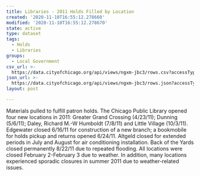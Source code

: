 ```yaml
---
title: Libraries - 2011 Holds Filled by Location
created: '2020-11-10T16:55:12.278660'
modified: '2020-11-10T16:55:12.278670'
state: active
type: dataset
tags:
  - Holds
  - Libraries
groups:
  - Local Government
csv_url: >-
  https://data.cityofchicago.org/api/views/ngxm-jbc3/rows.csv?accessType=DOWNLOAD
json_url: >-
  https://data.cityofchicago.org/api/views/ngxm-jbc3/rows.json?accessType=DOWNLOAD
layout: post

---
```

Materials pulled to fulfill patron holds. The Chicago Public Library opened four new locations in 2011: Greater Grand Crossing (4/23/11); Dunning (5/6/11); Daley, Richard M.-W Humboldt (7/8/11) and Little Village (10/3/11). Edgewater closed 6/16/11 for construction of a new branch; a bookmobile for holds pickup and returns opened 6/24/11. Altgeld closed for extended periods in July and August for air conditioning installation. Back of the Yards closed permanently 8/22/11 due to repeated flooding. All locations were closed February 2-February 3 due to weather. In addition, many locations experienced sporadic closures in summer 2011 due to weather-related issues.
